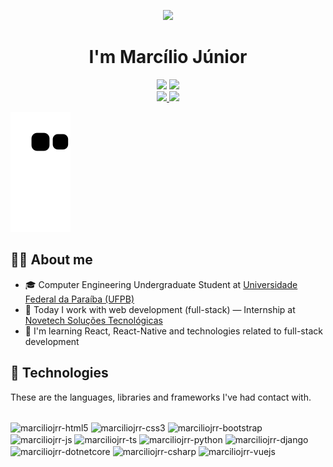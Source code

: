 <p align="center">
  <img src='https://gist.githubusercontent.com/revanth-reddy/f4dd30775e8de8a4a4b1aafe04cce172/raw/060f639dee04e8d1a8e766c715416497540741f9/hello.gif' enconde></img>
</p>


<h1 align="center">I'm Marcílio Júnior</h1>
<div align="center"> 
  <a href="https://www.linkedin.com/in/marciliojrr" target="_blank"><img src="https://img.shields.io/badge/-LinkedIn-%230077B5?style=for-the-badge&logo=linkedin&logoColor=white"></a>
  <a href = "mailto:marciliojr@outlook.com" target="_blank"><img src="https://img.shields.io/badge/-Marcílio_Júnior-0078D4?style=for-the-badge&logo=microsoft-outlook&logoColor=white"></a>
</div>
  
<div align="center">
  <a href="https://github.com/marciliojrr">
  <img height="180em" src="https://github-readme-stats.vercel.app/api?username=marciliojrr&show_icons=true&theme=dracula&include_all_commits=true&count_private=true"/>
  <img height="180em" src="https://github-readme-stats.vercel.app/api/top-langs/?username=marciliojrr&layout=compact&langs_count=7&theme=dracula"/>
</div>

<div>
  <a href=""></a>
  
  ![Snake animation](https://github.com/marciliojrr/marciliojrr/blob/output/github-contribution-grid-snake.svg) 
  
</div>

  
## 👋🏼 About me
- 🎓 Computer Engineering Undergraduate Student at [Universidade Federal da Paraíba (UFPB)](https://www.ufpb.br/)
- 🔭 Today I work with web development (full-stack) — Internship at <a href="http://www.novetech.com.br/">Novetech Soluções Tecnológicas</a>
- 🌱 I'm learning React, React-Native and technologies related to full-stack development

## 🚀 Technologies
These are the languages, libraries and frameworks I've had contact with.
<div style="display: inline_block"><br>
  <img align="center" alt="marciliojrr-html5" height="30" width="40" src="https://cdn.jsdelivr.net/gh/devicons/devicon/icons/html5/html5-original.svg" />
  <img align="center" alt="marciliojrr-css3" height="30" width="40" src="https://cdn.jsdelivr.net/gh/devicons/devicon/icons/css3/css3-original.svg" />
  <img align="center" alt="marciliojrr-bootstrap" height="30" width="40" src="https://cdn.jsdelivr.net/gh/devicons/devicon/icons/bootstrap/bootstrap-original.svg" />
  <img align="center" alt="marciliojrr-js" height="30" width="40" src="https://cdn.jsdelivr.net/gh/devicons/devicon/icons/javascript/javascript-original.svg" />
  <img align="center" alt="marciliojrr-ts" height="30" width="40" src="https://cdn.jsdelivr.net/gh/devicons/devicon/icons/typescript/typescript-original.svg" />
  <img align="center" alt="marciliojrr-python" height="30" width="40" src="https://cdn.jsdelivr.net/gh/devicons/devicon/icons/python/python-original.svg" />
  <img align="center" alt="marciliojrr-django" height="30" width="40" src="https://cdn.jsdelivr.net/gh/devicons/devicon/icons/django/django-plain.svg" />
  <img align="center" alt="marciliojrr-dotnetcore" height="30" width="40" src="https://cdn.jsdelivr.net/gh/devicons/devicon/icons/dotnetcore/dotnetcore-original.svg" />
  <img align="center" alt="marciliojrr-csharp" height="30" width="40" src="https://cdn.jsdelivr.net/gh/devicons/devicon/icons/csharp/csharp-original.svg" />
  <img align="center" alt="marciliojrr-vuejs" height="30" width="40" src="https://cdn.jsdelivr.net/gh/devicons/devicon/icons/vuejs/vuejs-original.svg" />

</div>
